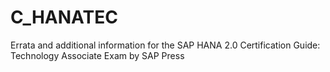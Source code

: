 # C_HANATEC
 Errata and additional information for the SAP HANA 2.0 Certification Guide: Technology Associate Exam by SAP Press
